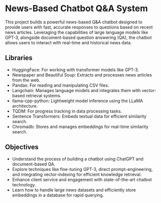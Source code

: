 
# News-Based Chatbot Q&A System

This project builds a powerful news-based Q&A chatbot designed to provide users with fast, accurate responses to questions based on recent news articles. Leveraging the capabilities of large language models like GPT-3, alongside document-based question answering (QA), the chatbot allows users to interact with real-time and historical news data.

## Libraries
- HuggingFace: For working with transformer models like GPT-3.
- Newspaper and Beautiful Soup: Extracts and processes news articles from the web.
- Pandas: For reading and manipulating CSV files.
- Langchain: Manages language models and integrates them with vector-based retrieval systems.
- llama-cpp-python: Lightweight model inference using the LLaMA architecture.
- TQDM: For progress tracking in data processing tasks.
- Sentence Transformers: Embeds textual data for efficient similarity search.
- Chromadb: Stores and manages embeddings for real-time similarity search.

## Objectives
- Understand the process of building a chatbot using ChatGPT and document-based QA.
- Explore techniques like fine-tuning GPT-3, direct prompt-engineering, and integrating vector-indexing for efficient knowledge retrieval.
- Enhance client service and engagement with state-of-the-art chatbot technology.
- Learn how to handle large news datasets and efficiently store embeddings in a database for rapid querying.

